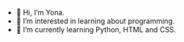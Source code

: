 - 👋 Hi, I’m Yona.
- 👀 I’m interested in learning about programming.
- 🌱 I’m currently learning Python, HTML and CSS.
